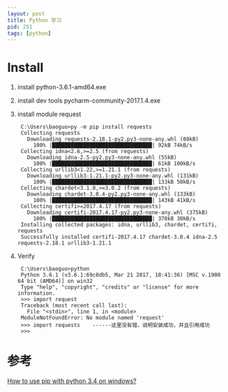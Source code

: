 ```yaml
---
layout: post
title: Python 学习
pid: 251
tags: [python]
---
```



# Install

1. install python-3.6.1-amd64.exe
2. install dev tools pycharm-community-2017.1.4.exe
3. install module request

        C:\Users\baoguo>py -m pip install requests
        Collecting requests
          Downloading requests-2.18.1-py2.py3-none-any.whl (88kB)
            100% |████████████████████████████████| 92kB 74kB/s
        Collecting idna<2.6,>=2.5 (from requests)
          Downloading idna-2.5-py2.py3-none-any.whl (55kB)
            100% |████████████████████████████████| 61kB 100kB/s
        Collecting urllib3<1.22,>=1.21.1 (from requests)
          Downloading urllib3-1.21.1-py2.py3-none-any.whl (131kB)
            100% |████████████████████████████████| 133kB 50kB/s
        Collecting chardet<3.1.0,>=3.0.2 (from requests)
          Downloading chardet-3.0.4-py2.py3-none-any.whl (133kB)
            100% |████████████████████████████████| 143kB 41kB/s
        Collecting certifi>=2017.4.17 (from requests)
          Downloading certifi-2017.4.17-py2.py3-none-any.whl (375kB)
            100% |████████████████████████████████| 378kB 30kB/s
        Installing collected packages: idna, urllib3, chardet, certifi, requests
        Successfully installed certifi-2017.4.17 chardet-3.0.4 idna-2.5 requests-2.18.1 urllib3-1.21.1


4. Verify

        C:\Users\baoguo>python
        Python 3.6.1 (v3.6.1:69c0db5, Mar 21 2017, 18:41:36) [MSC v.1900 64 bit (AMD64)] on win32
        Type "help", "copyright", "credits" or "license" for more information.
        >>> import request
        Traceback (most recent call last):
          File "<stdin>", line 1, in <module>
        ModuleNotFoundError: No module named 'request'
        >>> import requests    ------这里没有错，说明安装成功，并且引用成功
        >>>




# 参考
[How to use pip with python 3.4 on windows?](https://stackoverflow.com/questions/24285508/how-to-use-pip-with-python-3-4-on-windows)
